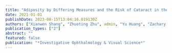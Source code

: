 ```yaml
---
title: "Adiposity by Differing Measures and the Risk of Cataract in the UK Biobank: The Importance of Diabetes"
date: 2021-01-01
publishDate: 2023-08-15T13:04:16.019130Z
authors: ["Xianwen Shang", "Zhuoting Zhu", admin, "Yu Huang", "Zachary Tan", "Wei Wang", "Shulin Tang", "Zongyuan Ge", "Danli Shi", "Yu Jiang"]
publication_types: ["2"]
abstract: ""
featured: false
publication: "*Investigative Ophthalmology & Visual Science*"
---
```


